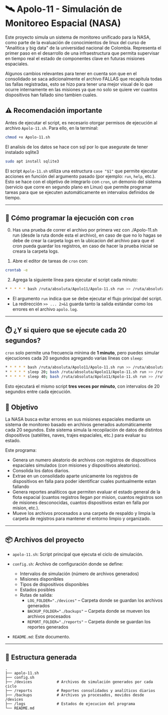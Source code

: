 # 🛰️ Apolo-11 - Simulación de Monitoreo Espacial (NASA)

Este proyecto simula un sistema de monitoreo unificado para la NASA, como parte de la evaluación de conocimientos de linux del curso de "Analitica y big data" de la universidad nacional de Colombia. Representa el primer paso en el desarrollo de una infraestructura que permita supervisar en tiempo real el estado de componentes clave en futuras misiones espaciales.

Algunos cambios relevantes para tener en cuenta son que en el consolidado se saca adicionalmente el archivo FALLAS que recapitula todas las fallas registradas, esto se hizo para tener una mejor visual de lo que ocurre internamente en las misiones ya que no solo se quiere ver cuantos dispositivos han fallado sino tambien cuales.


## ⚠️ Recomendación importante

Antes de ejecutar el script, es necesario otorgar permisos de ejecución al archivo `Apolo-11.sh`. Para ello, en la terminal:

```bash
chmod +x Apolo-11.sh
```

El analisis de los datos se hace con sql por lo que asegurate de tener instalado sqlite3

```bash
sudo apt install sqlite3
```

El script `Apolo-11.sh` utiliza una estructura `case "$1"` que permite ejecutar acciones en función del argumento pasado (por ejemplo: `run`, `help`, etc.).  
Esto se hace con el objetivo de integrarlo con `cron`, un demonio del sistema (servicio que corre en segundo plano en Linux) que permite programar tareas para que se ejecuten automáticamente en intervalos definidos de tiempo.

---

## 📝 Cómo programar la ejecución con `cron`

0. Has una prueba de correr el archivo por primera vez con ./Apolo-11.sh run (desde la ruta donde esta el archivo), en caso de que no lo hagas se debe de crear la carpeta logs en la ubicacion del archivo para que el cron pueda guardar los registros, en caso de hacer la prueba inicial se creara la carpeta logs.

1. Abre el editor de tareas de `cron` con:

```bash
crontab -e
```

2. Agrega la siguiente línea para ejecutar el script cada minuto:

```bash
* * * * * bash /ruta/absoluta/Apolo11/Apolo-11.sh run >> /ruta/absoluta/Apolo11/logs/apolo.log 2>&1
```

- El argumento `run` indica que se debe ejecutar el flujo principal del script.
- La redirección `>> ... 2>&1` guarda tanto la salida estándar como los errores en el archivo `apolo.log`.

---

## ⏱️ ¿Y si quiero que se ejecute cada 20 segundos?

`cron` solo permite una frecuencia mínima de **1 minuto**, pero puedes simular ejecuciones cada 20 segundos agregando varias líneas con `sleep`:

```bash
* * * * * bash /ruta/absoluta/Apolo11/Apolo-11.sh run >> /ruta/absoluta/Apolo11/logs/apolo.log 2>&1
* * * * * sleep 20; bash /ruta/absoluta/Apolo11/Apolo-11.sh run >> /ruta/absoluta/Apolo11/logs/apolo.log 2>&1
* * * * * sleep 40; bash /ruta/absoluta/Apolo11/Apolo-11.sh run >> /ruta/absoluta/Apolo11/logs/apolo.log 2>&1
```

Esto ejecutará el mismo script **tres veces por minuto**, con intervalos de 20 segundos entre cada ejecución.

## 🎯 Objetivo

La NASA busca evitar errores en sus misiones espaciales mediante un sistema de monitoreo basado en archivos generados automáticamente cada 20 segundos. Este sistema simula la recopilación de datos de distintos dispositivos (satélites, naves, trajes espaciales, etc.) para evaluar su estado.

Este programa:

- Genera un numero aleatorio de archivos con registros de dispositivos espaciales simulados (con misiones y dispositivos aleatorios).
- Consolida los datos diarios.
- Extrae en un consolidado aparte unicamente los registros de dispositivos en falla para poder identificar cuales puntualmente estan fallando
- Genera reportes analíticos que permiten evaluar el estado general de la flota espacial (cuantos registros llegan por mision, cuantos registros son de misiones desconocidas, cuantos dispositivos estan en falla por mision, etc.). 
- Mueve los archivos procesados a una carpeta de respaldo y limpia la carpeta de registros para mantener el entorno limpio y organizado.

---

## 📦 Archivos del proyecto

- `apolo-11.sh`: Script principal que ejecuta el ciclo de simulación.
- `config.sh`: Archivo de configuración donde se define:
  - Intervalos de simulación (número de archivos generados)
  - Misiones disponibles
  - Tipos de dispositivos disponibles
  - Estados posibles
  - Rutas de salida:
    - `LOG_FOLDER="./devices"` – Carpeta donde se guardan los archivos generados
    - `BACKUP_FOLDER="./backups"` – Carpeta donde se mueven los archivos procesados
    - `REPORT_FOLDER="./reports"` – Carpeta donde se guardan los reportes generados

- `README.md`: Este documento.

---

## 📁 Estructura generada

```text
.
├── apolo-11.sh
├── config.sh
├── /devices           # Archivos de simulación generados por cada ciclo
├── /reports           # Reportes consolidados y analíticos diarios
├── /backups           # Archivos ya procesados, movidos desde /devices
├── /logs              # Estados de ejecucion del programa
└── README.md
